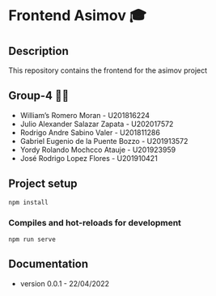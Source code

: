 # Frontend Asimov 🎓

## Description
This repository contains the frontend for the asimov project

## Group-4 👨‍💻
* William’s Romero Moran - U201816224
* Julio Alexander Salazar Zapata - U202017572
* Rodrigo Andre Sabino Valer - U201811286
* Gabriel Eugenio de la Puente Bozzo - U201913572
* Yordy Rolando Mochcco Atauje - U201923959
* José Rodrigo Lopez Flores - U201910421

## Project setup
```
npm install
```

### Compiles and hot-reloads for development
```
npm run serve
```

## Documentation
* version 0.0.1 - 22/04/2022
